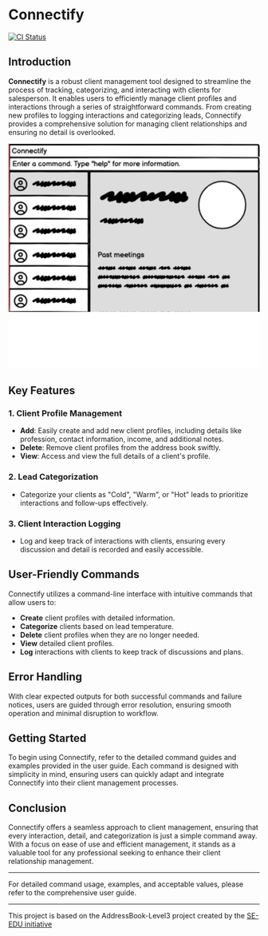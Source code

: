 # Connectify
[![CI Status](https://github.com/AY2324S1-CS2103T-F11-4/tp/workflows/Java%20CI/badge.svg)](https://github.com/AY2324S1-CS2103T-F11-4/tp/actions)

## Introduction

**Connectify** is a robust client management tool designed to streamline the process of tracking, categorizing, and interacting with clients for salesperson. It enables users to efficiently manage client profiles and interactions through a series of straightforward commands. From creating new profiles to logging interactions and categorizing leads, Connectify provides a comprehensive solution for managing client relationships and ensuring no detail is overlooked.

![Ui](docs/images/Ui.png)
## Key Features

### 1. **Client Profile Management**
- **Add**: Easily create and add new client profiles, including details like profession, contact information, income, and additional notes.
- **Delete**: Remove client profiles from the address book swiftly.
- **View**: Access and view the full details of a client's profile.

### 2. **Lead Categorization**
- Categorize your clients as "Cold", "Warm", or "Hot" leads to prioritize interactions and follow-ups effectively.

### 3. **Client Interaction Logging**
- Log and keep track of interactions with clients, ensuring every discussion and detail is recorded and easily accessible.

## User-Friendly Commands

Connectify utilizes a command-line interface with intuitive commands that allow users to:
- **Create** client profiles with detailed information.
- **Categorize** clients based on lead temperature.
- **Delete** client profiles when they are no longer needed.
- **View** detailed client profiles.
- **Log** interactions with clients to keep track of discussions and plans.

## Error Handling

With clear expected outputs for both successful commands and failure notices, users are guided through error resolution, ensuring smooth operation and minimal disruption to workflow.

## Getting Started

To begin using Connectify, refer to the detailed command guides and examples provided in the user guide. Each command is designed with simplicity in mind, ensuring users can quickly adapt and integrate Connectify into their client management processes.

## Conclusion

Connectify offers a seamless approach to client management, ensuring that every interaction, detail, and categorization is just a simple command away. With a focus on ease of use and efficient management, it stands as a valuable tool for any professional seeking to enhance their client relationship management.

---

For detailed command usage, examples, and acceptable values, please refer to the comprehensive user guide.

---

This project is based on the AddressBook-Level3 project created by the [SE-EDU initiative](https://se-education.org)
